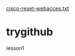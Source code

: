 [cisco-reset-webacces.txt](https://github.com/burroman/trygithub/files/8836282/cisco-reset-webacces.txt)
# trygithub
lesson1
